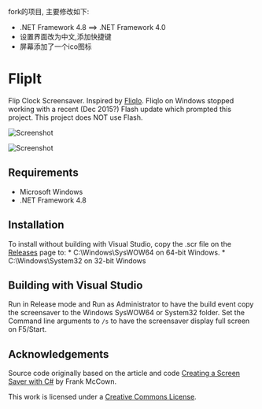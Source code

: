fork的项目, 主要修改如下:

* .NET Framework 4.8 ==>  .NET Framework 4.0
*  设置界面改为中文,添加快捷键
* 屏幕添加了一个ico图标

# FlipIt

Flip Clock Screensaver. Inspired by [Fliqlo](http://fliqlo.com/). Fliqlo on Windows stopped working with a recent (Dec 2015?) Flash update which prompted this project. This project does NOT use Flash.

![Screenshot](screenshot.png)

![Screenshot](worldtimes.png)

## Requirements

* Microsoft Windows
* .NET Framework 4.8

## Installation

To install without building with Visual Studio, copy the .scr file on the [Releases](https://github.com/phaselden/FlipIt/releases) page to:
    * C:\Windows\SysWOW64 on 64-bit Windows.
    * C:\Windows\System32 on 32-bit Windows

## Building with Visual Studio

Run in Release mode and Run as Administrator to have the build event copy the screensaver to the Windows SysWOW64 or System32 folder. Set the Command line arguments to `/s` to have the screensaver display full screen on F5/Start.

## Acknowledgements

Source code originally based on the article and code [Creating a Screen Saver with C#](http://www.harding.edu/fmccown/screensaver/screensaver.html) by Frank McCown.

This work is licensed under a [Creative Commons License](http://creativecommons.org/licenses/by-sa/2.0/).
